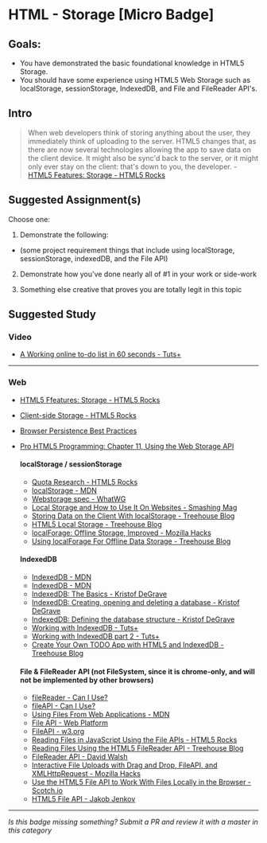 HTML - Storage [Micro Badge]
=================================================


Goals:
------

- You have demonstrated the basic foundational knowledge in HTML5 Storage.
- You should have some experience using HTML5 Web Storage such as localStorage, sessionStorage, IndexedDB, and File and FileReader API's.


Intro
-----

> When web developers think of storing anything about the user, they immediately think of uploading to the server. HTML5 changes that, as there are now several technologies allowing the app to save data on the client device. It might also be sync'd back to the server, or it might only ever stay on the client: that's down to you, the developer. - [HTML5 Features: Storage - HTML5 Rocks](http://www.html5rocks.com/en/features/storage)



Suggested Assignment(s)
-----------------------

Choose one:

1) Demonstrate the following:  
- (some project requirement things that include using localStorage, sessionStorage, indexedDB, and the File API)
 
2) Demonstrate how you've done nearly all of #1 in your work or side-work

3) Something else creative that proves you are totally legit in this topic


Suggested Study
---------------

### Video
- [A Working online to-do list in 60 seconds - Tuts+](http://www.screenr.com/AaM)


-----


### Web

- [HTML5 Ffeatures: Storage - HTML5 Rocks](http://www.html5rocks.com/en/features/storage)
- [Client-side Storage - HTML5 Rocks](http://www.html5rocks.com/en/tutorials/offline/storage/)
- [Browser Persistence Best Practices](http://jakobanderson.com/browser-persistence-best-practices/)
- [Pro HTML5 Programming: Chapter 11, Using the Web Storage API](http://apress.jensimmons.com/v5/pro-html5-programming/ch11.html)

  #### localStorage / sessionStorage 

  - [Quota Research - HTML5 Rocks](http://www.html5rocks.com/en/tutorials/offline/quota-research/)
  - [localStorage - MDN](https://developer.mozilla.org/en-US/docs/Web/API/Window/localStorage)
  - [Webstorage spec - WhatWG](https://html.spec.whatwg.org/multipage/webstorage.html)
  - [Local Storage and How to Use It On Websites - Smashing Mag](https://www.smashingmagazine.com/2010/10/local-storage-and-how-to-use-it/)
  - [Storing Data on the Client With localStorage - Treehouse Blog](http://blog.teamtreehouse.com/storing-data-on-the-client-with-localstorage)
  - [HTML5 Local Storage - Treehouse Blog](http://blog.teamtreehouse.com/html5-local-storage)
  - [localForage: Offline Storage, Improved - Mozilla Hacks](https://hacks.mozilla.org/2014/02/localforage-offline-storage-improved/)
  - [Using localForage For Offline Data Storage - Treehouse Blog](http://blog.teamtreehouse.com/using-localforage-offline-data-storage)

  #### IndexedDB

  - [IndexedDB - MDN](https://developer.mozilla.org/en-US/docs/Web/API/IndexedDB_API)
  - [IndexedDB - MDN](https://developer.mozilla.org/en-US/docs/Web/API/IndexedDB_API/Using_IndexedDB)
  - [IndexedDB: The Basics - Kristof DeGrave](http://www.kristofdegrave.be/2011/09/indexed-db-basics.html)
  - [IndexedDB: Creating, opening and deleting a database - Kristof DeGrave](http://www.kristofdegrave.be/2011/10/indexed-db-creating-opening-and.html)
  - [IndexedDB: Defining the database structure - Kristof DeGrave](http://www.kristofdegrave.be/2011/10/indexed-db-defining-database-structure.html)
  - [Working with IndexedDB - Tuts+](http://code.tutsplus.com/tutorials/working-with-indexeddb--net-34673)
  - [Working with IndexedDB part 2 - Tuts+](http://code.tutsplus.com/tutorials/working-with-indexeddb-part-2--net-35355)
  - [Create Your Own TODO App with HTML5 and IndexedDB - Treehouse Blog](http://blog.teamtreehouse.com/create-your-own-to-do-app-with-html5-and-indexeddb)

  #### File & FileReader API (not FileSystem, since it is chrome-only, and will not be implemented by other browsers)
  - [fileReader - Can I Use?](http://caniuse.com/#search=filereader)
  - [fileAPI - Can I Use?](http://caniuse.com/#search=fileapi)
  - [Using Files From Web Applications - MDN](https://developer.mozilla.org/en-US/docs/Using_files_from_web_applications)
  - [File API - Web Platform](http://docs.webplatform.org/wiki/apis/file)
  - [FileAPI - w3.org](https://www.w3.org/TR/FileAPI/)
  - [Reading Files in JavaScript Using the File APIs - HTML5 Rocks](http://www.html5rocks.com/en/tutorials/file/dndfiles/)
  - [Reading Files Using the HTML5 FileReader API - Treehouse Blog](http://blog.teamtreehouse.com/reading-files-using-the-html5-filereader-api)
  - [FileReader API - David Walsh](https://davidwalsh.name/filereader)
  - [Interactive File Uploads with Drag and Drop, FileAPI, and XMLHttpRequest - Mozilla Hacks](https://hacks.mozilla.org/2009/12/uploading-files-with-xmlhttprequest/)
  - [Use the HTML5 File API to Work With Files Locally in the Browser - Scotch.io](https://scotch.io/tutorials/use-the-html5-file-api-to-work-with-files-locally-in-the-browser)
  - [HTML5 File API - Jakob Jenkov](http://tutorials.jenkov.com/html5/file-api.html)

-----

*Is this badge missing something? Submit a PR and review it with a master in this category*
